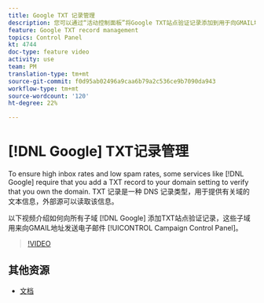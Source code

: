 ```yaml
---
title: Google TXT 记录管理
description: 您可以通过“活动控制面板”将Google TXT站点验证记录添加到用于向GMAIL地址发送电子邮件的所有子域。
feature: Google TXT record management
topics: Control Panel
kt: 4744
doc-type: feature video
activity: use
team: PM
translation-type: tm+mt
source-git-commit: f0d95ab02496a9caa6b79a2c536ce9b7090da943
workflow-type: tm+mt
source-wordcount: '120'
ht-degree: 22%

---
```



# [!DNL Google] TXT记录管理

To ensure high inbox rates and low spam rates, some services like [!DNL Google] require that you add a TXT record to your domain setting to verify that you own the domain. TXT 记录是一种 DNS 记录类型，用于提供有关域的文本信息，外部源可以读取该信息。

以下视频介绍如何向所有子域 [!DNL Google] 添加TXT站点验证记录，这些子域用来向GMAIL地址发送电子邮件 [!UICONTROL Campaign Control Panel]。

>[!VIDEO](https://video.tv.adobe.com/v/32369?quality=12)

## 其他资源

* [文档](https://docs.adobe.com/content/help/en/control-panel/using/subdomains-and-certificates/managing-txt-records.html)
